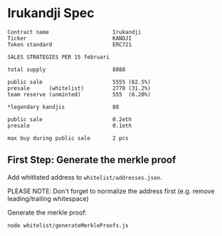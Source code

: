 # Irukandji Spec

```
Contract name                    Irukandji
Ticker                           KANDJI
Token standard                   ERC721

SALES STRATEGIES PER 15 februari

total supply                     8888

public sale                      5555 (62.5%)
presale      (whitelist)         2778 (31.2%)
team reserve (unminted)          555  (6.20%)

*legendary kandjis               88

public sale                      0.2eth
presale                          0.1eth

max buy during public sale       2 pcs
```

## First Step: Generate the merkle proof

Add whitlisted address to `whitelist/addresses.json`.

PLEASE NOTE: Don't forget to normalize the address first (e.g. remove leading/trailing whitespace)

Generate the merkle proof:

    node whitelist/generateMerkleProofs.js
